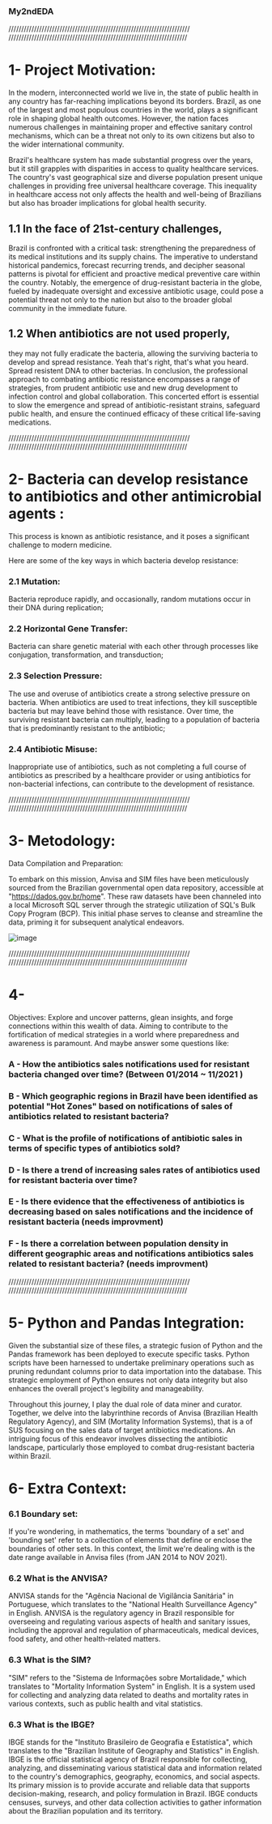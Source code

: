 ### My2ndEDA
///////////////////////////////////////////////////////////////////////
//////////////////////////////////////////////////////////////////////


# 1- Project Motivation:
In the modern, interconnected world we live in, the state of public health in any country has far-reaching implications beyond its borders. Brazil, as one of the largest and most populous countries in the world, plays a significant role in shaping global health outcomes. However, the nation faces numerous challenges in maintaining proper and effective sanitary control mechanisms, which can be a threat not only to its own citizens but also to the wider international community.

Brazil's healthcare system has made substantial progress over the years, but it still grapples with disparities in access to quality healthcare services. The country's vast geographical size and diverse population present unique challenges in providing free universal healthcare coverage. This inequality in healthcare access not only affects the health and well-being of Brazilians but also has broader implications for global health security.

## 1.1 In the face of 21st-century challenges,  
Brazil is confronted with a critical task: strengthening the preparedness of its medical institutions and its supply chains. The imperative to understand historical pandemics, forecast recurring trends, and decipher seasonal patterns is pivotal for efficient and proactive medical preventive care within the country. Notably, the emergence of drug-resistant bacteria in the globe, fueled by inadequate oversight and excessive antibiotic usage, could pose a potential threat not only to the nation but also to the broader global community in the immediate future.

## 1.2 When antibiotics are not used properly,
they may not fully eradicate the bacteria, allowing the surviving bacteria to develop and spread resistance. Yeah that's right, that's what you heard. Spread resistent DNA to other bacterias. 
In conclusion, the professional approach to combating antibiotic resistance encompasses a range of strategies, from prudent antibiotic use and new drug development to infection control and global collaboration. This concerted effort is essential to slow the emergence and spread of antibiotic-resistant strains, safeguard public health, and ensure the continued efficacy of these critical life-saving medications.

///////////////////////////////////////////////////////////////////////
//////////////////////////////////////////////////////////////////////
#  2- Bacteria can develop resistance to antibiotics and other antimicrobial agents : 
This process is known as antibiotic resistance, and it poses a significant challenge to modern medicine.

Here are some of the key ways in which bacteria develop resistance:  
### 2.1 Mutation: 
Bacteria reproduce rapidly, and occasionally, random mutations occur in their DNA during replication;  
### 2.2 Horizontal Gene Transfer: 
Bacteria can share genetic material with each other through processes like conjugation, transformation, and transduction;  
### 2.3 Selection Pressure: 
The use and overuse of antibiotics create a strong selective pressure on bacteria. When antibiotics are used to treat infections, they kill susceptible bacteria but may leave behind those with resistance. Over time, the surviving resistant bacteria can multiply, leading to a population of bacteria that is predominantly resistant to the antibiotic;  
### 2.4 Antibiotic Misuse: 
Inappropriate use of antibiotics, such as not completing a full course of antibiotics as prescribed by a healthcare provider or using antibiotics for non-bacterial infections, can contribute to the development of resistance. 





///////////////////////////////////////////////////////////////////////
//////////////////////////////////////////////////////////////////////
# 3- Metodology:



Data Compilation and Preparation: 


To embark on this mission, Anvisa and SIM files have been meticulously sourced from the Brazilian governmental open data repository, accessible at "https://dados.gov.br/home". These raw datasets have been channeled into a local Microsoft SQL server through the strategic utilization of SQL's Bulk Copy Program (BCP). This initial phase serves to cleanse and streamline the data, priming it for subsequent analytical endeavors.

![image](https://github.com/datajoedata/My2ndEDA/assets/116616136/e65af5bf-9ef8-47e5-aa2a-825dffa71142)



///////////////////////////////////////////////////////////////////////
//////////////////////////////////////////////////////////////////////

# 4- 
Objectives: Explore and uncover patterns, glean insights, and forge connections within this wealth of data. Aiming to contribute to the fortification of medical strategies in a world where preparedness and awareness is paramount. And maybe answer some questions like: 

### A - How the antibiotics sales notifications used for resistant bacteria changed over time? (Between 01/2014 ~ 11/2021 )

### B - Which geographic regions in Brazil have been identified as potential "Hot Zones" based on notifications of sales of antibiotics related to resistant bacteria?

### C - What is the profile of notifications of antibiotic sales in terms of specific types of antibiotics sold?

### D - Is there a trend of increasing sales rates of antibiotics used for resistant bacteria over time?

### E - Is there evidence that the effectiveness of antibiotics is decreasing based on sales notifications and the incidence of resistant bacteria     (needs improvment)

### F - Is there a correlation between population density in different geographic areas and notifications antibiotics sales related to resistant bacteria? (needs improvment)
 




///////////////////////////////////////////////////////////////////////
//////////////////////////////////////////////////////////////////////


# 5- Python and Pandas Integration:

Given the substantial size of these files, a strategic fusion of Python and the Pandas framework has been deployed to execute specific tasks. Python scripts have been harnessed to undertake preliminary operations such as pruning redundant columns prior to data importation into the database. This strategic employment of Python ensures not only data integrity but also enhances the overall project's legibility and manageability.

Throughout this journey, I play the dual role of data miner and curator. Together, we delve into the labyrinthine records of Anvisa (Brazilian Health Regulatory Agency), and SIM (Mortality Information Systems), that is a of SUS focusing on the sales data of target antibiotics medications. An intriguing focus of this endeavor involves dissecting the antibiotic landscape, particularly those employed to combat drug-resistant bacteria within Brazil.

# 6- Extra Context: 
### 6.1 Boundary set:   
If you're wondering, in mathematics, the terms 'boundary of a set' and 'bounding set' refer to a collection of elements that define or enclose the boundaries of other sets. In this context, the limit we're dealing with is the date range available in Anvisa files (from JAN 2014 to NOV 2021).
### 6.2 What is the ANVISA?

ANVISA stands for the "Agência Nacional de Vigilância Sanitária" in Portuguese, which translates to the "National Health Surveillance Agency" in English. ANVISA is the regulatory agency in Brazil responsible for overseeing and regulating various aspects of health and sanitary issues, including the approval and regulation of pharmaceuticals, medical devices, food safety, and other health-related matters.
### 6.3 What is the SIM?   
"SIM" refers to the "Sistema de Informações sobre Mortalidade," which translates to "Mortality Information System" in English. It is a system used for collecting and analyzing data related to deaths and mortality rates in various contexts, such as public health and vital statistics.
### 6.3 What is the IBGE?   
IBGE stands for the "Instituto Brasileiro de Geografia e Estatística", which translates to the "Brazilian Institute of Geography and Statistics" in English. IBGE is the official statistical agency of Brazil responsible for collecting, analyzing, and disseminating various statistical data and information related to the country's demographics, geography, economics, and social aspects. Its primary mission is to provide accurate and reliable data that supports decision-making, research, and policy formulation in Brazil. IBGE conducts censuses, surveys, and other data collection activities to gather information about the Brazilian population and its territory.

